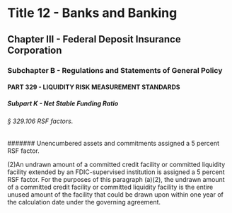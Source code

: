 
# Title 12 - Banks and Banking
## Chapter III - Federal Deposit Insurance Corporation
### Subchapter B - Regulations and Statements of General Policy
#### PART 329 - LIQUIDITY RISK MEASUREMENT STANDARDS
##### Subpart K - Net Stable Funding Ratio
###### § 329.106 RSF factors.
####### Unencumbered assets and commitments assigned a 5 percent RSF factor.

(2)An undrawn amount of a committed credit facility or committed liquidity facility extended by an FDIC-supervised institution is assigned a 5 percent RSF factor. For the purposes of this paragraph (a)(2), the undrawn amount of a committed credit facility or committed liquidity facility is the entire unused amount of the facility that could be drawn upon within one year of the calculation date under the governing agreement.
